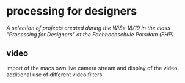 # processing for designers
_A selection of projects created during the WiSe 18/19 in the class "Processing for Designers" at the Fachhochschule Potsdam (FHP)._

## video
import of the macs own live camera stream and display of the video. additional use of different video filters.
